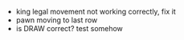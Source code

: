 - king legal movement not working correctly, fix it
- pawn moving to last row
- is DRAW correct? test somehow